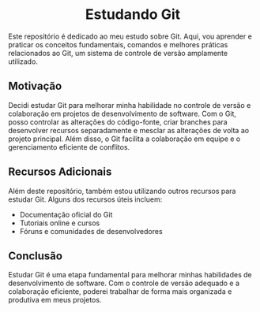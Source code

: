 <h1 align="center">Estudando Git</h1>

<p>Este repositório é dedicado ao meu estudo sobre Git. Aqui, vou aprender e praticar os conceitos fundamentais, comandos e melhores práticas relacionados ao Git, um sistema de controle de versão amplamente utilizado.</p>

<h2>Motivação</h2>
<p>Decidi estudar Git para melhorar minha habilidade no controle de versão e colaboração em projetos de desenvolvimento de software. Com o Git, posso controlar as alterações do código-fonte, criar branches para desenvolver recursos separadamente e mesclar as alterações de volta ao projeto principal. Além disso, o Git facilita a colaboração em equipe e o gerenciamento eficiente de conflitos.</p>

<h2>Recursos Adicionais</h2>
<p>Além deste repositório, também estou utilizando outros recursos para estudar Git. Alguns dos recursos úteis incluem:</p>

<ul>
<li>Documentação oficial do Git</li>
<li>Tutoriais online e cursos</li>
<li>Fóruns e comunidades de desenvolvedores</li>
</ul>



<h2>Conclusão</h2>
<p>Estudar Git é uma etapa fundamental para melhorar minhas habilidades de desenvolvimento de software. Com o controle de versão adequado e a colaboração eficiente, poderei trabalhar de forma mais organizada e produtiva em meus projetos.</p>